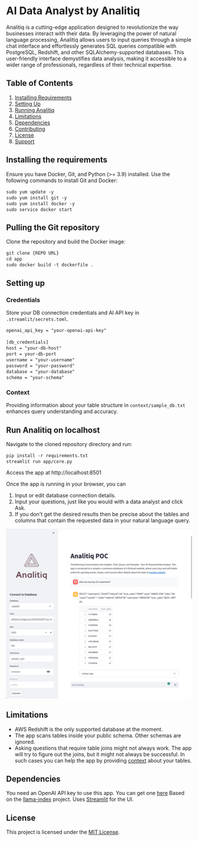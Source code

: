 # AI Data Analyst by Analitiq
Analitiq is a cutting-edge application designed to revolutionize the way businesses interact with their data. By leveraging the power of natural language processing, Analitiq allows users to input queries through a simple chat interface and effortlessly generates SQL queries compatible with PostgreSQL, Redshift, and other SQLAlchemy-supported databases. This user-friendly interface demystifies data analysis, making it accessible to a wider range of professionals, regardless of their technical expertise.

## Table of Contents
1. [Installing Requirements](#installing-requirements)
2. [Setting Up](#setting-up)
3. [Running Analitiq](#running-analitiq)
4. [Limitations](#limitations)
5. [Dependencies](#dependencies)
6. [Contributing](#contributing)
7. [License](#license)
8. [Support](#support)

## Installing the requirements
Ensure you have Docker, Git, and Python (>= 3.9) installed. Use the following commands to install Git and Docker:
```
sudo yum update -y
sudo yum install git -y
sudo yum install docker -y
sudo service docker start
```

## Pulling the Git repository
Clone the repository and build the Docker image:
```
git clone {REPO URL}
cd app
sudo docker build -t dockerfile .
```

## Setting up
### Credentials
Store your DB connection credentials and AI API key in `.streamlit/secrets.toml`.
```
openai_api_key = "your-openai-api-key"

[db_credentials]
host = "your-db-host"
port = your-db-port
username = "your-username"
password = "your-password"
database = "your-database"
schema = "your-schema"
```

### Context
Providing information about your table structure in `context/sample_db.txt` enhances query understanding and accuracy.

## Run Analitiq on localhost
Navigate to the cloned repository directory and run:
```
pip install -r requirements.txt
streamlit run app/core.py
```

Access the app at http://localhost:8501

Once the app is running in your browser, you can
1. Input or edit database connection details.
2. Input your questions, just like you would with a data analyst and click Ask.
3. If you don't get the desired results then be precise about the tables and columns that contain the requested data in your natural language query.


![](docs/img/app_image.png)

## Limitations
- AWS Redshift is the only supported database at the moment.
- The app scans tables inside your public schema. Other schemas are ignored.
- Asking questions that require table joins might not always work. The app will try to figure out the joins, but it might not always be successful. In such cases you can help the app by providing [context](#contet) about your tables.

## Dependencies
You need an OpenAI API key to use this app. You can get one [here](https://platform.openai.com/)
Based on the [llama-index](https://github.com/jerryjliu/llama_index) project.
Uses [Streamlit](https://streamlit.io/) for the UI.

## License
This project is licensed under the [MIT License](https://opensource.org/licenses/MIT).